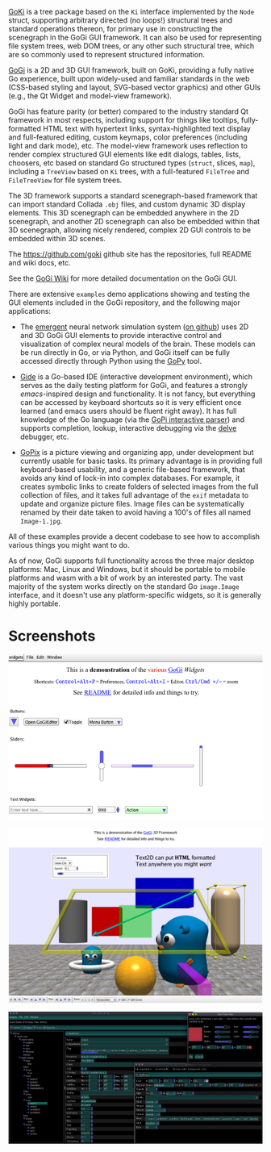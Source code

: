 [GoKi](https://github.com/goki/ki) is a tree package based on the `Ki` interface implemented by the `Node` struct, supporting arbitrary directed (no loops!) structural trees and standard operations thereon, for primary use in constructing the scenegraph in the GoGi GUI framework.  It can also be used for representing file system trees, web DOM trees, or any other such structural tree, which are so commonly used to represent structured information.

[GoGi](https://github.com/goki/gi) is a 2D and 3D GUI framework, built on GoKi, providing a fully native Go experience, built upon widely-used and familiar standards in the web (CSS-based styling and layout, SVG-based vector graphics) and other GUIs (e.g., the Qt Widget and model-view framework).

GoGi has feature parity (or better) compared to the industry standard Qt framework in most respects, including support for things like tooltips, fully-formatted HTML text with hypertext links, syntax-highlighted text display and full-featured editing, custom keymaps, color preferences (including light and dark mode), etc.  The model-view framework uses reflection to render complex structured GUI elements like edit dialogs, tables, lists, choosers, etc based on standard Go structured types (`struct`, slices, `map`), including a `TreeView` based on `Ki` trees, with a full-featured `FileTree` and `FileTreeView` for file system trees.

The 3D framework supports a standard scenegraph-based framework that can import standard Collada `.obj` files, and custom dynamic 3D display elements.  This 3D scenegraph can be embedded anywhere in the 2D scenegraph, and another 2D scenegraph can also be embedded within that 3D scenegraph, allowing nicely rendered, complex 2D GUI controls to be embedded within 3D scenes.

The https://github.com/goki github site has the repositories, full README and wiki docs, etc.

See the [GoGi Wiki](https://github.com/goki/gi/wiki) for more detailed documentation on the GoGi GUI.

There are extensive `examples` demo applications showing and testing the GUI elements included in the GoGi repository, and the following major applications:

* The [emergent](https://EmerSim.org) neural network simulation system ([on github](https://github.com/emer/emergent)) uses 2D and 3D GoGi GUI elements to provide interactive control and visualization of complex neural models of the brain.  These models can be run directly in Go, or via Python, and GoGi itself can be fully accessed directly through Python using the [GoPy](https://github.com/go-python/gopy) tool.

* [Gide](https://github.com/goki/gide) is a Go-based IDE (interactive development environment), which serves as the daily testing platform for GoGi, and features a strongly *emacs*-inspired design and functionality.  It is not fancy, but everything can be accessed by keyboard shortcuts so it is very efficient once learned (and emacs users should be fluent right away).  It has full knowledge of the Go language (via the [GoPi interactive parser](https://github.com/goki/pi)) and supports completion, lookup, interactive debugging via the [delve](https://github.com/go-delve/delve) debugger, etc.

* [GoPix](https://github.com/gopix) is a picture viewing and organizing app, under development but currently usable for basic tasks.  Its primary advantage is in providing full keyboard-based usability, and a generic file-based framework, that avoids any kind of lock-in into complex databases.  For example, it creates symbolic links to create folders of selected images from the full collection of files, and it takes full advantage of the `exif` metadata to update and organize picture files.  Image files can be systematically renamed by their date taken to avoid having a 100's of files all named `Image-1.jpg`.

All of these examples provide a decent codebase to see how to accomplish various things you might want to do.

As of now, GoGi supports full functionality across the three major desktop platforms: Mac, Linux and Windows, but it should be portable to mobile platforms and wasm with a bit of work by an interested party.  The vast majority of the system works directly on the standard Go `image.Image` interface, and it doesn't use any platform-specific widgets, so it is generally highly portable.

# Screenshots

![Screenshot of Widgets demo](/images/screenshot.png?raw=true "Screenshot of Widgets demo")

![Screenshot of Gi3D demo](/images/screenshot_gi3d.png?raw=true "Screenshot of Gi3D demo")

![Screenshot of GiEditor, Dark mode](/images/screenshot_dark.png?raw=true "Screenshot of GiEditor, Dark Mode")
